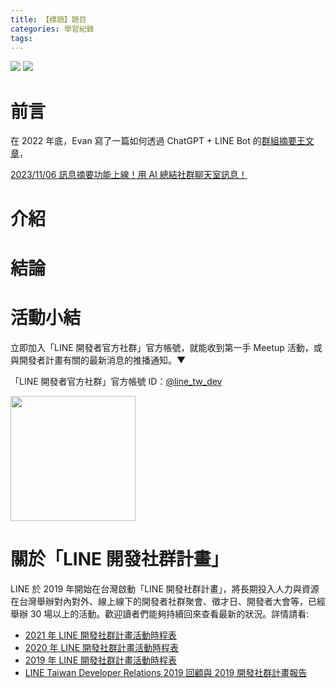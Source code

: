 ```yaml
---
title: 【標題】題目
categories: 學習紀錄
tags:
---
```



![](https://nijialin.com/images/2024/)
![](https://nijialin.com/images/common.jpeg)


# 前言

在 2022 年底，Evan 寫了一篇如何透過 ChatGPT + LINE Bot 的[群組摘要王文章](https://engineering.linecorp.com/zh-hant/blog/linebot-chatgpt)，

[2023/11/06 訊息摘要功能上線！用 AI 總結社群聊天室訊息！](https://line-tw-official.weblog.to/archives/25515573.html)

<!-- more -->

# 介紹

# 結論

# 活動小結

立即加入「LINE 開發者官方社群」官方帳號，就能收到第一手 Meetup 活動，或與開發者計畫有關的最新消息的推播通知。▼

「LINE 開發者官方社群」官方帳號 ID：[@line_tw_dev](https://qr-official.line.me/gs/M_908lugfe_BW.png)

<img src="https://qr-official.line.me/gs/M_908lugfe_BW.png" width="200" height="200">

# 關於「LINE 開發社群計畫」

LINE 於 2019 年開始在台灣啟動「LINE 開發社群計畫」，將長期投入人力與資源在台灣舉辦對內對外、線上線下的開發者社群聚會、徵才日、開發者大會等，已經舉辦 30 場以上的活動。歡迎讀者們能夠持續回來查看最新的狀況。詳情請看:

- [2021 年 LINE 開發社群計畫活動時程表](https://engineering.linecorp.com/zh-hant/blog/2021-line-tw-devrel/)
- [2020 年 LINE 開發社群計畫活動時程表](https://engineering.linecorp.com/zh-hant/blog/2020-line-tw-devrel/)
- [2019 年 LINE 開發社群計畫活動時程表](https://engineering.linecorp.com/zh-hant/blog/line-taiwan-developer-relations-2019-plan/)
- [LINE Taiwan Developer Relations 2019 回顧與 2019 開發社群計畫報告](https://engineering.linecorp.com/zh-hant/blog/line-taiwan-developer-relations-2019/)


<style>
  section.compact {
    font-size: 150%  
  }
  img[alt~="center"] {
    display: block;
    margin: 0 auto;
  }
</style>